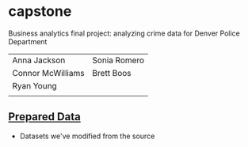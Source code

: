 # capstone
Business analytics final project: analyzing crime data for Denver Police Department

| | |
| - | - |
| Anna Jackson | Sonia Romero |
| Connor McWilliams | Brett Boos |
| Ryan Young | |
| | |

## [Prepared Data](analyzed_datasets)
- Datasets we've modified from the source
